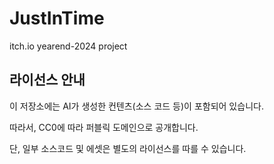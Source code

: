 # JustInTime

itch.io yearend-2024 project

## 라이선스 안내
이 저장소에는 AI가 생성한 컨텐츠(소스 코드 등)이 포함되어 있습니다.

따라서, CC0에 따라 퍼블릭 도메인으로 공개합니다.

단, 일부 소스코드 및 에셋은 별도의 라이선스를 따를 수 있습니다.